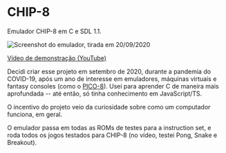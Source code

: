 # CHIP-8
Emulador CHIP-8 em C e SDL 1.1.

![Screenshot do emulador, tirada em 20/09/2020](https://i.imgur.com/p04eq6O.png)

[Vídeo de demonstração (YouTube)](https://www.youtube.com/watch?v=noOdbTdtXY4)

Decidi criar esse projeto em setembro de 2020, durante a pandemia do COVID-19, após um ano de interesse em emuladores, máquinas virtuais e fantasy consoles (como o [PICO-8](https://www.lexaloffle.com/pico-8.php)). Usei para aprender C de maneira mais aprofundada -- até então, só tinha conhecimento em JavaScript/TS.

O incentivo do projeto veio da curiosidade sobre como um computador funciona, em geral.

O emulador passa em todas as ROMs de testes para a instruction set, e roda todos os jogos testados para CHIP-8 (no vídeo, testei Pong, Snake e Breakout).